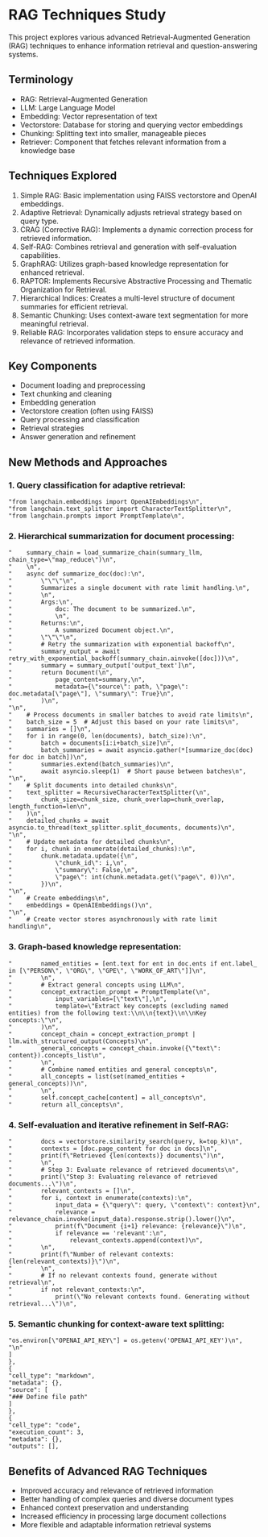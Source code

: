 # RAG Techniques Study

This project explores various advanced Retrieval-Augmented Generation (RAG) techniques to enhance information retrieval and question-answering systems.

## Terminology

- RAG: Retrieval-Augmented Generation
- LLM: Large Language Model
- Embedding: Vector representation of text
- Vectorstore: Database for storing and querying vector embeddings
- Chunking: Splitting text into smaller, manageable pieces
- Retriever: Component that fetches relevant information from a knowledge base

## Techniques Explored

1. Simple RAG: Basic implementation using FAISS vectorstore and OpenAI embeddings.
2. Adaptive Retrieval: Dynamically adjusts retrieval strategy based on query type.
3. CRAG (Corrective RAG): Implements a dynamic correction process for retrieved information.
4. Self-RAG: Combines retrieval and generation with self-evaluation capabilities.
5. GraphRAG: Utilizes graph-based knowledge representation for enhanced retrieval.
6. RAPTOR: Implements Recursive Abstractive Processing and Thematic Organization for Retrieval.
7. Hierarchical Indices: Creates a multi-level structure of document summaries for efficient retrieval.
8. Semantic Chunking: Uses context-aware text segmentation for more meaningful retrieval.
9. Reliable RAG: Incorporates validation steps to ensure accuracy and relevance of retrieved information.

## Key Components

- Document loading and preprocessing
- Text chunking and cleaning
- Embedding generation
- Vectorstore creation (often using FAISS)
- Query processing and classification
- Retrieval strategies
- Answer generation and refinement

## New Methods and Approaches

### 1. Query classification for adaptive retrieval:

```
"from langchain.embeddings import OpenAIEmbeddings\n",
"from langchain.text_splitter import CharacterTextSplitter\n",
"from langchain.prompts import PromptTemplate\n",
```

### 2. Hierarchical summarization for document processing:

```
"    summary_chain = load_summarize_chain(summary_llm, chain_type=\"map_reduce\")\n",
"    \n",
"    async def summarize_doc(doc):\n",
"        \"\"\"\n",
"        Summarizes a single document with rate limit handling.\n",
"        \n",
"        Args:\n",
"            doc: The document to be summarized.\n",
"            \n",
"        Returns:\n",
"            A summarized Document object.\n",
"        \"\"\"\n",
"        # Retry the summarization with exponential backoff\n",
"        summary_output = await retry_with_exponential_backoff(summary_chain.ainvoke([doc]))\n",
"        summary = summary_output['output_text']\n",
"        return Document(\n",
"            page_content=summary,\n",
"            metadata={\"source\": path, \"page\": doc.metadata[\"page\"], \"summary\": True}\n",
"        )\n",
"\n",
"    # Process documents in smaller batches to avoid rate limits\n",
"    batch_size = 5  # Adjust this based on your rate limits\n",
"    summaries = []\n",
"    for i in range(0, len(documents), batch_size):\n",
"        batch = documents[i:i+batch_size]\n",
"        batch_summaries = await asyncio.gather(*[summarize_doc(doc) for doc in batch])\n",
"        summaries.extend(batch_summaries)\n",
"        await asyncio.sleep(1)  # Short pause between batches\n",
"\n",
"    # Split documents into detailed chunks\n",
"    text_splitter = RecursiveCharacterTextSplitter(\n",
"        chunk_size=chunk_size, chunk_overlap=chunk_overlap, length_function=len\n",
"    )\n",
"    detailed_chunks = await asyncio.to_thread(text_splitter.split_documents, documents)\n",
"\n",
"    # Update metadata for detailed chunks\n",
"    for i, chunk in enumerate(detailed_chunks):\n",
"        chunk.metadata.update({\n",
"            \"chunk_id\": i,\n",
"            \"summary\": False,\n",
"            \"page\": int(chunk.metadata.get(\"page\", 0))\n",
"        })\n",
"\n",
"    # Create embeddings\n",
"    embeddings = OpenAIEmbeddings()\n",
"\n",
"    # Create vector stores asynchronously with rate limit handling\n",
```

### 3. Graph-based knowledge representation:

```
"        named_entities = [ent.text for ent in doc.ents if ent.label_ in [\"PERSON\", \"ORG\", \"GPE\", \"WORK_OF_ART\"]]\n",
"        \n",
"        # Extract general concepts using LLM\n",
"        concept_extraction_prompt = PromptTemplate(\n",
"            input_variables=[\"text\"],\n",
"            template=\"Extract key concepts (excluding named entities) from the following text:\\n\\n{text}\\n\\nKey concepts:\"\n",
"        )\n",
"        concept_chain = concept_extraction_prompt | llm.with_structured_output(Concepts)\n",
"        general_concepts = concept_chain.invoke({\"text\": content}).concepts_list\n",
"        \n",
"        # Combine named entities and general concepts\n",
"        all_concepts = list(set(named_entities + general_concepts))\n",
"        \n",
"        self.concept_cache[content] = all_concepts\n",
"        return all_concepts\n",
```

### 4. Self-evaluation and iterative refinement in Self-RAG:

```
"        docs = vectorstore.similarity_search(query, k=top_k)\n",
"        contexts = [doc.page_content for doc in docs]\n",
"        print(f\"Retrieved {len(contexts)} documents\")\n",
"        \n",
"        # Step 3: Evaluate relevance of retrieved documents\n",
"        print(\"Step 3: Evaluating relevance of retrieved documents...\")\n",
"        relevant_contexts = []\n",
"        for i, context in enumerate(contexts):\n",
"            input_data = {\"query\": query, \"context\": context}\n",
"            relevance = relevance_chain.invoke(input_data).response.strip().lower()\n",
"            print(f\"Document {i+1} relevance: {relevance}\")\n",
"            if relevance == 'relevant':\n",
"                relevant_contexts.append(context)\n",
"        \n",
"        print(f\"Number of relevant contexts: {len(relevant_contexts)}\")\n",
"        \n",
"        # If no relevant contexts found, generate without retrieval\n",
"        if not relevant_contexts:\n",
"            print(\"No relevant contexts found. Generating without retrieval...\")\n",
```

### 5. Semantic chunking for context-aware text splitting:

```
"os.environ[\"OPENAI_API_KEY\"] = os.getenv('OPENAI_API_KEY')\n",
"\n"
]
},
{
"cell_type": "markdown",
"metadata": {},
"source": [
"### Define file path"
]
},
{
"cell_type": "code",
"execution_count": 3,
"metadata": {},
"outputs": [],
```

## Benefits of Advanced RAG Techniques

- Improved accuracy and relevance of retrieved information
- Better handling of complex queries and diverse document types
- Enhanced context preservation and understanding
- Increased efficiency in processing large document collections
- More flexible and adaptable information retrieval systems
